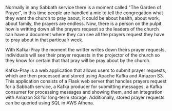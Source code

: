 Normally in any Sabbath service there is a moment called "The Garden of Prayer", in this time people are handled a mic to tell the congregation what they want the church to pray baout, it could be about health, about work, about family, the prayers are endless. Now, there is a person on the pulpit how is writting down all the prayers request so the leaders of the church can have a document where they can see all the prayers request they have to pray about in that particualr week.

With Kafka-Pray the moment the writter writes down theirs prayer requests, individuals will see their prayer requests in the projector of the church so they know for certain that that pray will be pray about by the church.

Kafka-Pray is a web application that allows users to submit prayer requests, which are then processed and stored using Apache Kafka and Amazon S3. This application consists of a Flask web server that handles prayers request for a Sabbath service, a Kafka producer for submitting messages, a Kafka consumer for processing messages and showing them, and an integration with Amazon S3 for long-term storage. Additionally, stored prayer requests can be queried using SQL in AWS Athena.
